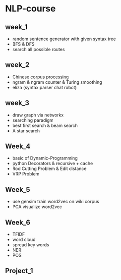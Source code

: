 # NLP-course

## week_1

- random sentence generator with given syntax tree
- BFS & DFS
- search all possible routes

## week_2

- Chinese corpus processing
- ngram & ngram counter & Turing smoothing
- eliza (syntax parser chat robot)

## week_3

- draw graph via networkx
- searching paradigm
- best first search & beam search
- A star search

## Week_4

- basic of Dynamic-Programming
- python Decorators & recursive + cache
- Rod Cutting Problem & Edit distance
- VRP Problem

## Week_5

- use gensim train word2vec on wiki corpus
- PCA visualize word2vec

## Week_6

- TFIDF
- word cloud
- spread key words
- NER
- POS

## Project_1
